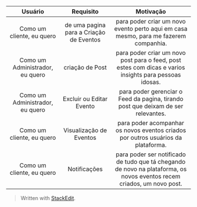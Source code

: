 | Usuário      | Requisito | Motivação     |
| :----:        |    :----:   |          :----: |
| Como um cliente, eu quero      | de uma pagina para a Criação de Eventos       | para poder criar um novo evento perto aqui em casa mesmo, para me fazerem companhia.   |
| Como um Administrador, eu quero   | criação de Post        | para poder criar um novo post para o feed, post estes com dicas e varios insights para pessoas idosas.      |
| Como um Administrador, eu quero   | Excluir ou Editar Evento        | para poder gerenciar o Feed da pagina, tirando post que deixam de ser relevantes.      |
| Como um cliente, eu quero      | Visualização de Eventos	       | para poder acompanhar os novos eventos criados por outros usuários da plataforma.   |
| Como um cliente, eu quero      | Notificações	       | para poder ser notificado de tudo que tá chegando de novo na plataforma, os novos eventos recem criados, um novo post.   |


> Written with [StackEdit](https://stackedit.io/).
